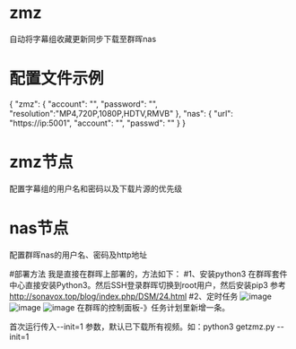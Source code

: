 # zmz
自动将字幕组收藏更新同步下载至群晖nas

# 配置文件示例
{
	"zmz": {
		"account": "",
		"password": "",
		"resolution":"MP4,720P,1080P,HDTV,RMVB"
	},
	"nas": {
		"url": "https://ip:5001",
		"account": "",
		"passwd": ""
	}
}
# zmz节点
配置字幕组的用户名和密码以及下载片源的优先级

# nas节点
配置群晖nas的用户名、密码及http地址

#部署方法
我是直接在群晖上部署的，方法如下：
#1、安装python3
在群晖套件中心直接安装Python3。然后SSH登录群晖切换到root用户，然后安装pip3
参考 http://sonavox.top/blog/index.php/DSM/24.html
#2、定时任务
![image](https://github.com/nageshui/zmz/img/常规.jpg)
![image](https://github.com/nageshui/zmz/img/计划.jpg)
![image](https://github.com/nageshui/zmz/img/任务设置.jpg)
在群晖的控制面板-》任务计划里新增一条。

首次运行传入--init=1 参数，默认已下载所有视频。如：python3 getzmz.py --init=1